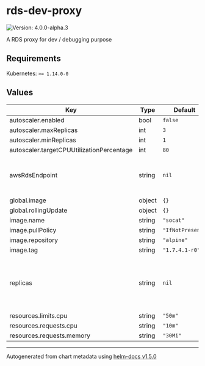 # rds-dev-proxy

![Version: 4.0.0-alpha.3](https://img.shields.io/badge/Version-4.0.0--alpha.3-informational?style=flat-square)

A RDS proxy for dev / debugging purpose

## Requirements

Kubernetes: `>= 1.14.0-0`

## Values

| Key | Type | Default | Description |
|-----|------|---------|-------------|
| autoscaler.enabled | bool | `false` |  |
| autoscaler.maxReplicas | int | `3` |  |
| autoscaler.minReplicas | int | `1` |  |
| autoscaler.targetCPUUtilizationPercentage | int | `80` |  |
| awsRdsEndpoint | string | `nil` | AWS RDS DB Access Endpoint. e.g. xxxx.xxxx.ap-southeast-2.rds.amazonaws.com |
| global.image | object | `{}` |  |
| global.rollingUpdate | object | `{}` |  |
| image.name | string | `"socat"` |  |
| image.pullPolicy | string | `"IfNotPresent"` |  |
| image.repository | string | `"alpine"` |  |
| image.tag | string | `"1.7.4.1-r0"` |  |
| replicas | string | `nil` | no. of replicas required for the deployment. If not set, k8s will assume `1` but allows HPA (autoscaler) alters it. @default 1 |
| resources.limits.cpu | string | `"50m"` |  |
| resources.requests.cpu | string | `"10m"` |  |
| resources.requests.memory | string | `"30Mi"` |  |

----------------------------------------------
Autogenerated from chart metadata using [helm-docs v1.5.0](https://github.com/norwoodj/helm-docs/releases/v1.5.0)

